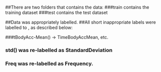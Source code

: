 ##There are two folders that contains the data:
###train contains the training dataset
###test contains the test dataset

##Data was appropriately labelled.
##All short inappropriate labels were labelled to , as described below:

###tBodyAcc-Mean() -> TimeBodyAccMean, etc.
### std() was re-labelled as StandardDeviation
### Freq was re-labelled as Frequency.